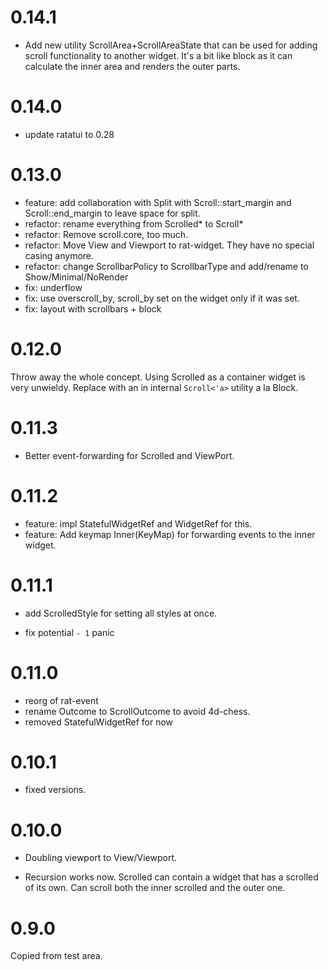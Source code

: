 # 0.14.1

* Add new utility ScrollArea+ScrollAreaState that can be used
  for adding scroll functionality to another widget. It's a 
  bit like block as it can calculate the inner area and renders
  the outer parts.

# 0.14.0

* update ratatui to 0.28

# 0.13.0

* feature: add collaboration with Split with Scroll::start_margin
  and Scroll::end_margin to leave space for split.
* refactor: rename everything from Scrolled* to Scroll*
* refactor: Remove scroll.core, too much.
* refactor: Move View and Viewport to rat-widget. They have no
  special casing anymore.
* refactor: change ScrollbarPolicy to ScrollbarType and add/rename to Show/Minimal/NoRender
* fix: underflow
* fix: use overscroll_by, scroll_by set on the widget only if it was set.
* fix: layout with scrollbars + block

# 0.12.0

Throw away the whole concept. Using Scrolled as a container widget is
very unwieldy. Replace with an in internal `Scroll<'a>` utility a la Block.

# 0.11.3

* Better event-forwarding for Scrolled and ViewPort.

# 0.11.2

* feature: impl StatefulWidgetRef and WidgetRef for this.
* feature: Add keymap Inner(KeyMap) for forwarding events to the inner widget.

# 0.11.1

* add ScrolledStyle for setting all styles at once.

* fix potential `- 1` panic

# 0.11.0

* reorg of rat-event
* rename Outcome to ScrollOutcome to avoid 4d-chess.
* removed StatefulWidgetRef for now

# 0.10.1

* fixed versions.

# 0.10.0

* Doubling viewport to View/Viewport.

* Recursion works now. Scrolled can contain a widget that has a
  scrolled of its own. Can scroll both the inner scrolled and the
  outer one.

# 0.9.0

Copied from test area. 
